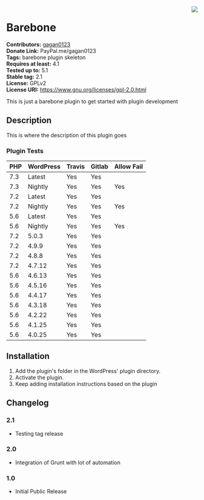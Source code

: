 
<img src='https://github.com/gagan0123/barebone/raw/master/assets/icon-128x128.png' align='right' />

# Barebone #
**Contributors:** [gagan0123](https://profiles.wordpress.org/gagan0123)  
**Donate Link:** PayPal.me/gagan0123  
**Tags:** barebone plugin skeleton  
**Requires at least:** 4.1  
**Tested up to:** 5.1  
**Stable tag:** 2.1  
**License:** GPLv2  
**License URI:** https://www.gnu.org/licenses/gpl-2.0.html  

This is just a barebone plugin to get started with plugin development

## Description ##

This is where the description of this plugin goes

### Plugin Tests ###

| PHP | WordPress | Travis | Gitlab | Allow Fail |
|-----|-----------|--------|--------|------------|
| 7.3 | Latest    | Yes    | Yes    |            |
| 7.3 | Nightly   | Yes    | Yes    | Yes        |
| 7.2 | Latest    | Yes    | Yes    |            |
| 7.2 | Nightly   | Yes    | Yes    | Yes        |
| 5.6 | Latest    | Yes    | Yes    |            |
| 5.6 | Nightly   | Yes    | Yes    | Yes        |
| 7.2 | 5.0.3     | Yes    | Yes    |            |
| 7.2 | 4.9.9     | Yes    | Yes    |            |
| 7.2 | 4.8.8     | Yes    | Yes    |            |
| 7.2 | 4.7.12    | Yes    | Yes    |            |
| 5.6 | 4.6.13    | Yes    | Yes    |            |
| 5.6 | 4.5.16    | Yes    | Yes    |            |
| 5.6 | 4.4.17    | Yes    | Yes    |            |
| 5.6 | 4.3.18    | Yes    | Yes    |            |
| 5.6 | 4.2.22    | Yes    | Yes    |            |
| 5.6 | 4.1.25    | Yes    | Yes    |            |
| 5.6 | 4.0.25    | Yes    | Yes    |            |

## Installation ##
1. Add the plugin's folder in the WordPress' plugin directory.
1. Activate the plugin.
1. Keep adding installation instructions based on the plugin

## Changelog ##

### 2.1 ###
* Testing tag release

### 2.0 ###
* Integration of Grunt with lot of automation

### 1.0 ###
* Initial Public Release

